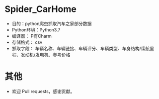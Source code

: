 # Spider_CarHome
- 目的：python爬虫抓取汽车之家部分数据
- Python环境：Python3.7
- 编译器： P有Charm
- 存储格式： csv
- 抓取字段： 车辆名称、车辆链接、车辆评分、车辆类型、车身结构/续航里程、发动机/发电机、参考价格

# 其他

- 欢迎 Pull requests，感谢贡献。